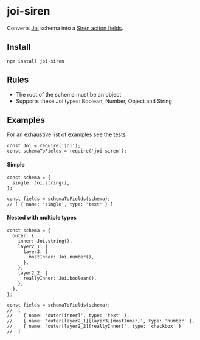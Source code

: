 # joi-siren
Converts [Joi](https://github.com/hapijs/joi) schema into a [Siren action fields](https://github.com/kevinswiber/siren#fields).

## Install
```
npm install joi-siren
```

## Rules
- The root of the schema must be an object
- Supports these Joi types: Boolean, Number, Object and String

## Examples

For an exhaustive list of examples see the [tests](https://github.com/BinSentry/joi-siren/blob/master/test/joi-siren.test.js)

```
const Joi = require('joi');
const schemaToFields = require('joi-siren');

```

#### Simple
```
const schema = {
  single: Joi.string(),
};

const fields = schemaToFields(schema);
// [ { name: 'single', type: 'text' } ]

```

#### Nested with multiple types
```
const schema = {
  outer: {
    inner: Joi.string(),
    layer2_1: {
      layer3: {
        mostInner: Joi.number(),
      },
    },
    layer2_2: {
      reallyInner: Joi.boolean(),
    },
  },
};

const fields = schemaToFields(schema);
//  [
//    { name: 'outer[inner]', type: 'text' },
//    { name: 'outer[layer2_1][layer3][mostInner]', type: 'number' },
//    { name: 'outer[layer2_2][reallyInner]', type: 'checkbox' }
//  ]
```
